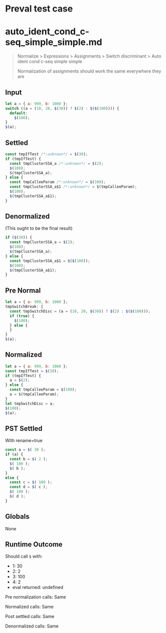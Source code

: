 # Preval test case

# auto_ident_cond_c-seq_simple_simple.md

> Normalize > Expressions > Assignments > Switch discriminant > Auto ident cond c-seq simple simple
>
> Normalization of assignments should work the same everywhere they are

## Input

`````js filename=intro
let a = { a: 999, b: 1000 };
switch ((a = (10, 20, $(30)) ? $(2) : $($(100)))) {
  default:
    $(100);
}
$(a);
`````

## Settled


`````js filename=intro
const tmpIfTest /*:unknown*/ = $(30);
if (tmpIfTest) {
  const tmpClusterSSA_a /*:unknown*/ = $(2);
  $(100);
  $(tmpClusterSSA_a);
} else {
  const tmpCalleeParam /*:unknown*/ = $(100);
  const tmpClusterSSA_a$1 /*:unknown*/ = $(tmpCalleeParam);
  $(100);
  $(tmpClusterSSA_a$1);
}
`````

## Denormalized
(This ought to be the final result)

`````js filename=intro
if ($(30)) {
  const tmpClusterSSA_a = $(2);
  $(100);
  $(tmpClusterSSA_a);
} else {
  const tmpClusterSSA_a$1 = $($(100));
  $(100);
  $(tmpClusterSSA_a$1);
}
`````

## Pre Normal


`````js filename=intro
let a = { a: 999, b: 1000 };
tmpSwitchBreak: {
  const tmpSwitchDisc = (a = (10, 20, $(30)) ? $(2) : $($(100)));
  if (true) {
    $(100);
  } else {
  }
}
$(a);
`````

## Normalized


`````js filename=intro
let a = { a: 999, b: 1000 };
const tmpIfTest = $(30);
if (tmpIfTest) {
  a = $(2);
} else {
  const tmpCalleeParam = $(100);
  a = $(tmpCalleeParam);
}
let tmpSwitchDisc = a;
$(100);
$(a);
`````

## PST Settled
With rename=true

`````js filename=intro
const a = $( 30 );
if (a) {
  const b = $( 2 );
  $( 100 );
  $( b );
}
else {
  const c = $( 100 );
  const d = $( c );
  $( 100 );
  $( d );
}
`````

## Globals

None

## Runtime Outcome

Should call `$` with:
 - 1: 30
 - 2: 2
 - 3: 100
 - 4: 2
 - eval returned: undefined

Pre normalization calls: Same

Normalized calls: Same

Post settled calls: Same

Denormalized calls: Same
